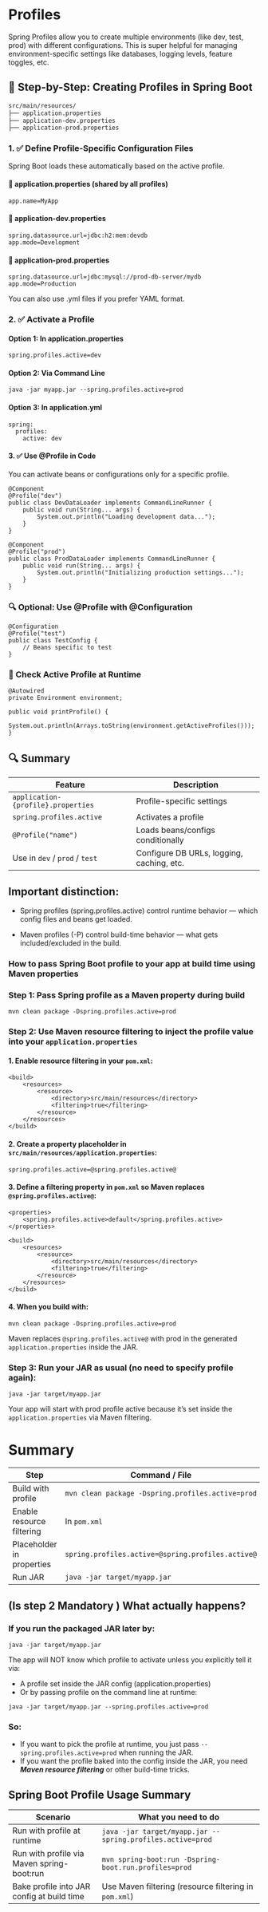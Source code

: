 # Profiles

Spring Profiles allow you to create multiple environments (like dev, test, prod) with different configurations. This is super helpful for managing environment-specific settings like databases, logging levels, feature toggles, etc.

## 🚀 Step-by-Step: Creating Profiles in Spring Boot

```bash
src/main/resources/
├── application.properties
├── application-dev.properties
├── application-prod.properties
```

### 1. ✅ Define Profile-Specific Configuration Files

Spring Boot loads these automatically based on the active profile.

#### 🔧 application.properties (shared by all profiles)

```
app.name=MyApp
```

#### 🔧 application-dev.properties

```
spring.datasource.url=jdbc:h2:mem:devdb
app.mode=Development
```

#### 🔧 application-prod.properties

```
spring.datasource.url=jdbc:mysql://prod-db-server/mydb
app.mode=Production
```

You can also use .yml files if you prefer YAML format.

### 2. ✅ Activate a Profile

#### Option 1: In application.properties

```
spring.profiles.active=dev
```

#### Option 2: Via Command Line

```
java -jar myapp.jar --spring.profiles.active=prod
```

#### Option 3: In application.yml

```
spring:
  profiles:
    active: dev
```

#### 3. ✅ Use @Profile in Code

You can activate beans or configurations only for a specific profile.

```
@Component
@Profile("dev")
public class DevDataLoader implements CommandLineRunner {
    public void run(String... args) {
        System.out.println("Loading development data...");
    }
}
```

```
@Component
@Profile("prod")
public class ProdDataLoader implements CommandLineRunner {
    public void run(String... args) {
        System.out.println("Initializing production settings...");
    }
}
```

### 🔍 Optional: Use @Profile with @Configuration

```
@Configuration
@Profile("test")
public class TestConfig {
    // Beans specific to test
}
```

### 🧪 Check Active Profile at Runtime

```
@Autowired
private Environment environment;

public void printProfile() {
    System.out.println(Arrays.toString(environment.getActiveProfiles()));
}
```

## 🔍 Summary

| Feature                            | Description                               |
| ---------------------------------- | ----------------------------------------- |
| `application-{profile}.properties` | Profile-specific settings                 |
| `spring.profiles.active`           | Activates a profile                       |
| `@Profile("name")`                 | Loads beans/configs conditionally         |
| Use in `dev` / `prod` / `test`     | Configure DB URLs, logging, caching, etc. |

## Important distinction:

- Spring profiles (spring.profiles.active) control runtime behavior — which config files and beans get loaded.

- Maven profiles (-P) control build-time behavior — what gets included/excluded in the build.

### How to pass Spring Boot profile to your app at build time using Maven properties

### Step 1: Pass Spring profile as a Maven property during build

```
mvn clean package -Dspring.profiles.active=prod
```

### Step 2: Use Maven resource filtering to inject the profile value into your `application.properties`

#### 1. Enable resource filtering in your `pom.xml`:

```
<build>
    <resources>
        <resource>
            <directory>src/main/resources</directory>
            <filtering>true</filtering>
        </resource>
    </resources>
</build>
```

#### 2. Create a property placeholder in `src/main/resources/application.properties`:

```
spring.profiles.active=@spring.profiles.active@
```

#### 3. Define a filtering property in `pom.xml` so Maven replaces `@spring.profiles.active@`:

```
<properties>
    <spring.profiles.active>default</spring.profiles.active>
</properties>

<build>
    <resources>
        <resource>
            <directory>src/main/resources</directory>
            <filtering>true</filtering>
        </resource>
    </resources>
</build>
```

#### 4. When you build with:

```
mvn clean package -Dspring.profiles.active=prod
```

Maven replaces `@spring.profiles.active@` with prod in the generated `application.properties` inside the JAR.

### Step 3: Run your JAR as usual (no need to specify profile again):

```
java -jar target/myapp.jar
```

Your app will start with prod profile active because it’s set inside the `application.properties` via Maven filtering.

# Summary

| Step                      | Command / File                                    |
| ------------------------- | ------------------------------------------------- |
| Build with profile        | `mvn clean package -Dspring.profiles.active=prod` |
| Enable resource filtering | In `pom.xml`                                      |
| Placeholder in properties | `spring.profiles.active=@spring.profiles.active@` |
| Run JAR                   | `java -jar target/myapp.jar`                      |

## (Is step 2 Mandatory ) What actually happens?

### If you run the packaged JAR later by:

```
java -jar target/myapp.jar
```

The app will NOT know which profile to activate unless you explicitly tell it via:

- A profile set inside the JAR config (application.properties)
- Or by passing profile on the command line at runtime:

```
java -jar target/myapp.jar --spring.profiles.active=prod
```

### So:

- If you want to pick the profile at runtime, you just pass `--spring.profiles.active=prod` when running the JAR.
- If you want the profile baked into the config inside the JAR, you need **_Maven resource filtering_** or other build-time tricks.

## Spring Boot Profile Usage Summary

| Scenario                                   | What you need to do                                        |
| ------------------------------------------ | ---------------------------------------------------------- |
| Run with profile at runtime                | `java -jar target/myapp.jar --spring.profiles.active=prod` |
| Run with profile via Maven spring-boot:run | `mvn spring-boot:run -Dspring-boot.run.profiles=prod`      |
| Bake profile into JAR config at build time | Use Maven filtering (resource filtering in `pom.xml`)      |
